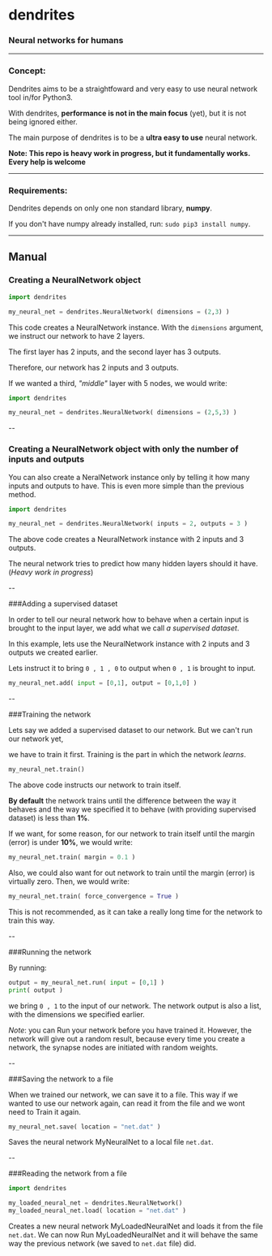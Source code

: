 # dendrites

### Neural networks for humans
---
### Concept:
Dendrites aims to be a straightfoward and
very easy to use neural network tool in/for Python3.

With dendrites, **performance is not in the main focus** (yet), but it is not 
being ignored either.

The main purpose of dendrites is to be a **ultra easy to use** neural network.

**Note: This repo is heavy work in progress, but it fundamentally
works. Every help is welcome**

---

### Requirements:

Dendrites depends on only one non standard library, **numpy**.

If you don't have numpy already installed, run: `sudo pip3 install numpy`.

---

## Manual
### Creating a NeuralNetwork object

```python
import dendrites

my_neural_net = dendrites.NeuralNetwork( dimensions = (2,3) )
```

This code creates a NeuralNetwork instance.
With the `dimensions` argument, we instruct our network to have
2 layers.

The first layer has 2 inputs, and the second layer has 3 outputs.

Therefore, our network has 2 inputs and 3 outputs.


If we wanted a third, *"middle"* layer with 5 nodes, we would write:
```python
import dendrites

my_neural_net = dendrites.NeuralNetwork( dimensions = (2,5,3) )
```

--

### Creating a NeuralNetwork object with only the number of inputs and outputs

You can also create a NeralNetwork instance only by telling it how many 
inputs and outputs to have. This is even more simple than the previous method.

```python
import dendrites

my_neural_net = dendrites.NeuralNetwork( inputs = 2, outputs = 3 )
```

The above code creates a NeuralNetwork instance with 2 inputs and 3 outputs.

The neural network tries to predict how many hidden layers should it have. (*Heavy work in progress*)

-- 

###Adding a supervised dataset

In order to tell our neural network how to behave when a certain input is brought to the input layer, we add what we call *a supervised dataset*.

In this example, lets use the NeuralNetwork instance with 2 inputs and 3 outputs we created earlier.

Lets instruct it to bring `0 , 1 , 0` to output when `0 , 1` is brought to input.

```python
my_neural_net.add( input = [0,1], output = [0,1,0] )
```

--

###Training the network

Lets say we added a supervised dataset to our network. But we can't run our network yet,

we have to train it first. Training is the part in which the network *learns*.

```python
my_neural_net.train()
```

The above code instructs our network to train itself.

**By default** the network trains until the difference between the way
it behaves and the way we specified it to behave (with providing supervised dataset)
is less than **1%**.


If we want, for some reason, for our network to train itself until the margin (error) is
under **10%**, we would write:
```python
my_neural_net.train( margin = 0.1 )
```


Also, we could also want for out network to train until the margin (error) is virtually zero.
Then, we would write:

```python
my_neural_net.train( force_convergence = True )
```

This is not recommended, as it can take a really long time for the network to train this way.

--

###Running the network

By running:
```python
output = my_neural_net.run( input = [0,1] )
print( output )
```

we bring `0 , 1` to the input of our network. The network output is also a list, with the dimensions we specified earlier.


*Note*: you can Run your network before you have trained it. However, the network will give out a random result, because every time you create a network, the synapse nodes are initiated with random weights.

--

###Saving the network to a file

When we trained our network, we can save it to a file. This way if we wanted to use our
network again, can read it from the file and we wont need to Train it again.

```python
my_neural_net.save( location = "net.dat" )
```

Saves the neural network MyNeuralNet to a local file `net.dat`.


--


###Reading the network from a file

```python
import dendrites

my_loaded_neural_net = dendrites.NeuralNetwork()
my_loaded_neural_net.load( location = "net.dat" )
```

Creates a new neural network MyLoadedNeuralNet and loads it from the file `net.dat`. We can now Run MyLoadedNeuralNet and it will behave the same way the previous network (we saved to `net.dat` file) did.
